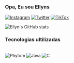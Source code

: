 ### Opa, Eu sou Ellyns

[![Instagram](https://img.shields.io/badge/Instagram-E4405F?style=for-the-badge&logo=instagram&logoColor=white)](https://instagram.com/allyns_strz)
[![Twitter](https://img.shields.io/badge/Twitter-1DA1F2?style=for-the-badge&logo=twitter&logoColor=white)](https://twitter.com/ellyn_strz)
[![TikTok](https://img.shields.io/badge/TikTok-000000?style=for-the-badge&logo=tiktok&logoColor=white)](https://www.tiktok.com/@ellyn_strz)
 
![Ellyn's GitHub stats](https://github-readme-stats.vercel.app/api?username=Ellyn&show_icons=true&theme=dracula)

### Tecnologias ultilizadas

<div style="display: inline_block"><br/>
    <img aling="center" alt="Phytom" src="https://img.shields.io/badge/Python-3776AB?style=for-the-badge&logo=python&logoColor=white" />
    <img aling="center" alt="Java" src="https://img.shields.io/badge/Java-ED8B00?style=for-the-badge&logo=openjdk&logoColor=white" />
    <img aling="center" alt="C" src="https://img.shields.io/badge/C-00599C?style=for-the-badge&logo=c&logoColor=white" />
</div>
